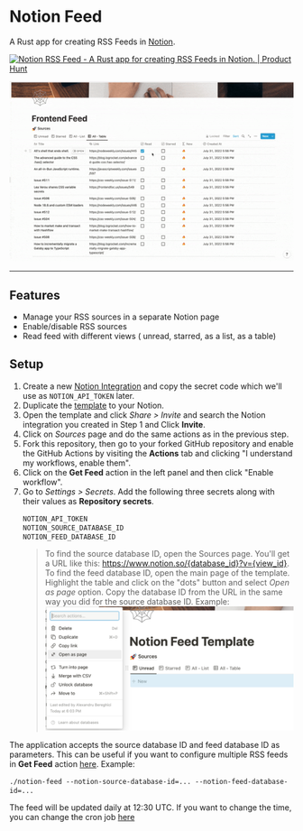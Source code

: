 # Notion Feed

A Rust app for creating RSS Feeds in [Notion](https://notion.so).

<a href="https://www.producthunt.com/posts/notion-rss-feed?utm_source=badge-featured&utm_medium=badge&utm_souce=badge-notion&#0045;rss&#0045;feed" target="_blank"><img src="https://api.producthunt.com/widgets/embed-image/v1/featured.svg?post_id=354281&theme=light" alt="Notion&#0032;RSS&#0032;Feed - A&#0032;Rust&#0032;app&#0032;for&#0032;creating&#0032;RSS&#0032;Feeds&#0032;in&#0032;Notion&#0046; | Product Hunt" style="width: 250px; height: 54px;" width="250" height="54" /></a>

![](./images/showcase.gif)

---

## Features

- Manage your RSS sources in a separate Notion page
- Enable/disable RSS sources
- Read feed with different views ( unread, starred, as a list, as a table)

## Setup

1. Create a new [Notion Integration](https://www.notion.so/my-integrations) and
   copy the secret code which we'll use as `NOTION_API_TOKEN` later.
2. Duplicate the
   [template](https://abereghici.notion.site/Notion-Feed-Template-c5eec347363e4bcb880bfbc6b9030c79)
   to your Notion.
3. Open the template and click _Share > Invite_ and search the Notion
   integration you created in Step 1 and Click **Invite**.
4. Click on _Sources_ page and do the same actions as in the previous step.
5. Fork this repository, then go to your forked GitHub repository and enable the
   GitHub Actions by visiting the **Actions** tab and clicking "I understand my
   workflows, enable them".
6. Click on the **Get Feed** action in the left panel and then click "Enable
   workflow".
7. Go to _Settings > Secrets_. Add the following three secrets along with their
   values as **Repository secrets**.
   ```
   NOTION_API_TOKEN
   NOTION_SOURCE_DATABASE_ID
   NOTION_FEED_DATABASE_ID
   ```
   > To find the source database ID, open the Sources page. You'll get a URL
   > like this: https://www.notion.so/{database_id}?v={view_id}. To find the
   > feed database ID, open the main page of the template. Highlight the table
   > and click on the "dots" button and select _Open as page_ option. Copy the
   > database ID from the URL in the same way you did for the source database
   > ID. Example:![](./images/open_as_page.png)

The application accepts the source database ID and feed database ID as
parameters. This can be useful if you want to configure multiple RSS feeds in
**Get Feed** action [here](./.github/workflows/main.yml#L20). Example:

```
./notion-feed --notion-source-database-id=... --notion-feed-database-id=...
```

The feed will be updated daily at 12:30 UTC. If you want to change the time, you
can change the cron job [here](./.github/workflows/main.yml#L5)
